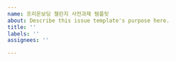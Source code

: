 ```yaml
---
name: 프리온보딩 챌린지 사전과제 템플릿
about: Describe this issue template's purpose here.
title: ''
labels: ''
assignees: ''

---
```



